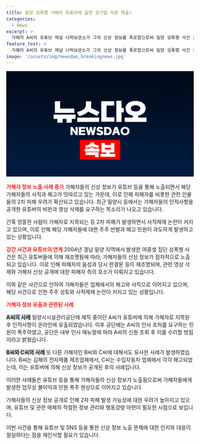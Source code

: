 ```yaml
---
title: 밀양 성폭행 가해자 유튜브에 출현 공기업 사표 제출!
categories:
  - News
excerpt: >
  가해자 A씨의 유튜브 채널 나락보관소가 그의 신상 정보를 폭로함으로써 밀양 성폭행 사건 관련 재직 중이던 A씨에 대한 민원과 공단의 조치 요구가 증가했다. 공단은 A씨의 신상 조회 후 이번 주 내 사직서를 처리할 예정이라 밝혔으며, 유튜버들에 의한 가해자들의 신상 공개로 인해 여러 가해자들이 해고되는 사례가 생기고 있다. 이에 피해자 측은 2차 피해 우려를 호소하며 유튜버의 관련 영상 삭제를 요구하고 있다.
feature_text: >
  가해자 A씨의 유튜브 채널 나락보관소가 그의 신상 정보를 폭로함으로써 밀양 성폭행 사건 관련 재직 중이던 A씨에 대한 민원과 공단의 조치 요구가 증가했다. 공단은 A씨의 신상 조회 후 이번 주 내 사직서를 처리할 예정이라 밝혔으며, 유튜버들에 의한 가해자들의 신상 공개로 인해 여러 가해자들이 해고되는 사례가 생기고 있다. 이에 피해자 측은 2차 피해 우려를 호소하며 유튜버의 관련 영상 삭제를 요구하고 있다.
image: '/assets/img/newsdao_breakingnews.jpg'
---
```


<p><img src="/assets/img/newsdao_breakingnews.jpg" alt="implanttips 속보" /></p>

<p><b><span style="color: #ee2323;">가해자 정보 노출 사례 증가</span></b>
가해자들의 신상 정보가 유튜브 등을 통해 노출되면서 해당 가해자들의 사직과 해고가 잇따르고 있는 가운데, 이로 인해 피해자를 비롯한 관련 인물들의 2차 피해 우려가 확산되고 있습니다. 최근 밀양시 등에서는 가해자들의 인적사항을 공개한 유튜버의 비판과 영상 삭제를 요구하는 목소리가 나오고 있습니다.</p>

<p>간혹 엉뚱한 사람이 가해자로 지목되는 등 2차 피해가 발생하면서 사적제재 논란이 커지고 있으며, 이로 인해 해당 가해자들에 대한 주주 반발과 해고 민원이 과도하게 발생하고 있는 상황입니다.</p>

<p><b><span style="color: #ee2323;">강간 사건과 유튜브의 연계</span></b>
2004년 경남 밀양 지역에서 발생한 여중생 집단 성폭행 사건은 최근 유튜버들에 의해 재조명됨에 따라, 가해자들의 신상 정보가 점차적으로 노출되고 있습니다. 이로 인해 피해자의 음성과 당시 판결문 등이 재조명되며, 관련 영상 삭제와 가해자 신상 공개에 대한 피해자 측의 호소가 이뤄지고 있습니다.</p>

<p>이와 같은 사건으로 인하여 가해자들은 업체에서의 해고와 사직으로 이어지고 있으며, 해당 사건으로 인한 주주 성토와 사적제재 논란이 커지고 있는 상황입니다. </p>

<p><b><span style="color: #ee2323;">가해자 정보 유출과 관련된 사례</span></b></p>

<p><b><span style="background-color: #21538527;">A씨의 사례</span></b>
밀양시시설관리공단에 재직 중이던 A씨가 유튜버에 의해 가해자로 지목된 후 인적사항이 온라인에 유출되었습니다. 이후 공단에는 A씨의 인사 조처를 요구하는 민원이 폭주하였고, 공단은 내부 인사 매뉴얼에 따라 A씨의 신원 조회 후 이를 수리할 방침이라고 밝혔습니다.</p>

<p><b><span style="background-color: #21538527;">B씨와 C씨의 사례</span></b>
또 다른 가해자인 B씨와 C씨에 대해서도 유사한 사례가 발생하였습니다. B씨는 김해의 전자제품 제조업체에서, C씨는 수입자동차 업체에서 각각 해고되었는데, 이는 유튜버에 의해 신상 정보가 공개된 후의 사례입니다.</p>

<p>이러한 사례들은 유튜브 등을 통해 가해자들의 신상 정보가 노출됨으로써 가해자들에게 발생한 업무상 불이익과 민원 폭주 현상으로 이어지고 있습니다. </p>

<p>가해자들의 신상 정보 공개로 인해 2차 피해 발생 가능성에 대한 우려가 높아지고 있으며, 유튜브 및 관련 매체의 적절한 정보 관리와 행동강령 마련이 필요한 시점으로 보입니다. </p>

<p>이번 사건을 통해 유튜브 및 SNS 등을 통한 신상 정보 노출 문제에 대한 인지와 대응이 절실하다는 점을 재인식할 필요가 있습니다.</p>

